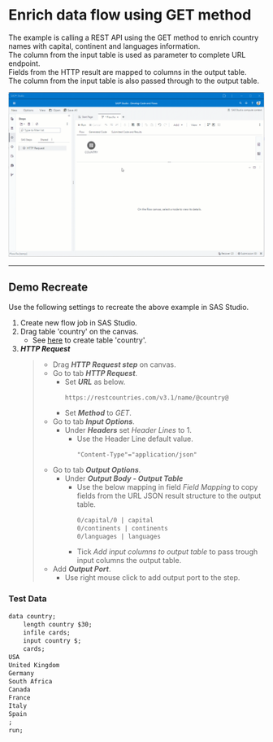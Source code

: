 # Enrich data flow using GET method
The example is calling a REST API using the GET method to enrich country names with capital, continent and languages information.<br>
The column from the input table is used as parameter to complete URL endpoint.<br>
Fields from the HTTP result are mapped to columns in the output table.<br>
The column from the input table is also passed through to the output table.

![](../../img/HTTPRequest_ex2.gif)

---
## Demo Recreate
Use the following settings to recreate the above example in SAS Studio.

1. Create new flow job in SAS Studio.
2. Drag table 'country' on the canvas.
	* See [here](#testdata-) to create table 'country'.
3. ***HTTP Request***
	> * Drag ***HTTP Request step*** on canvas.
	> * Go to tab ***HTTP Request***.
	>	* Set ***URL*** as below. 
	>		```
	>		https://restcountries.com/v3.1/name/@country@
	>		```
	>	* Set ***Method*** to *GET*.
	> * Go to tab ***Input Options***.
	>	* Under ***Headers*** set *Header Lines* to 1.
	>		* Use the Header Line default value.<br>
	>			```
	>			"Content-Type"="application/json"
	>			```
	> * Go to tab ***Output Options***.
	>	* Under ***Output Body - Output Table***<br>
 	> 		* Use the below mapping in field *Field Mapping* to copy fields from the URL JSON result structure to the output table.
	>			```
	>			0/capital/0 | capital
	>			0/continents | continents
	>			0/languages | languages
	>			```
 	> 		* Tick *Add input columns to output table* to pass trough input columns the output table.
	> * Add ***Output Port***.
	>	* Use right mouse click to add output port to the step.

### Test Data <a name="testdata-"></a>
```
data country;
	length country $30;
	infile cards;
	input country $;
	cards;
USA
United Kingdom
Germany
South Africa
Canada
France
Italy
Spain
;
run;
```

